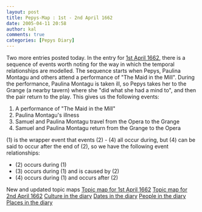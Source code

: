 ```yaml
---
layout: post
title: Pepys-Map : 1st - 2nd April 1662
date: 2005-04-11 20:58
author: kal
comments: true
categories: [Pepys Diary]
---
```

Two more entries posted today.
In the entry for <a href="http://www.pepysdiary.com/archive/1662/04/01/index.php">1st April 1662</a>, there is a sequence of events worth noting for the way in which the temporal relationships are modelled. The sequence starts when Pepys, Paulina Montagu and others attend a performance of "The Maid in the Mill". During the performance, Paulina Montagu is taken ill, so Pepys takes her to the Grange (a nearby tavern) where she "did what she had a mind to", and then the pair return to the play. This gives us the following events:
<ol>
<li>A performance of "The Maid in the Mill"</li>
<li>Paulina Montagu's illness</li>
<li>Samuel and Paulina Montagu travel from the Opera to the Grange</li>
<li>Samuel and Paulina Montagu return from the Grange to the Opera</li>
</ol>
(1) is the wrapper event that events (2) - (4) all occur during, but (4) can be said to occur after the end of (2), so we have the following event relationships:
<ul>
<li>(2) occurs during (1)</li>
<li>(3) occurs during (1) and is caused by (2)</li>
<li>(4) occurs during (1) and occurs after (2)</li>
</ul>

<!--more-->
New and updated topic maps
<a href="http://www.techquila.com/blog/archives/16620401.ltm">Topic map for 1st April 1662</a>
<a href="http://www.techquila.com/blog/archives/16620402.ltm">Topic map for 2nd April 1662</a>
<a href="http://www.techquila.com/blog/archives/pepys-diary-culture.ltm">Culture in the diary</a>
<a href="http://www.techquila.com/blog/archives/pepys-diary-dates.ltm">Dates in the diary</a>
<a href="http://www.techquila.com/blog/archives/pepys-diary-people.ltm">People in the diary</a>
<a href="http://www.techquila.com/blog/archives/pepys-diary-places.ltm">Places in the diary</a>

